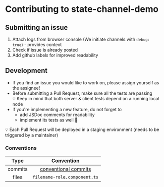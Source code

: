   # Contributing to state-channel-demo
  
 ## Submitting an issue
 1. Attach logs from browser console (We initiate channels with `debug: true`) - provides context
 2. Check if issue is already posted
 3. Add github labels for improved readability 


  ## Development
  - If you find an issue you would like to work on, please assign yourself as the assignee!
  - Before submitting a Pull Request, make sure all the tests are passing  
  💡 Keep in mind that both server & client tests depend on a running local node 
  -  If you're implementing a new feature, do not forget to 
     - add JSDoc comments for readability 
     - implement its tests as well 🚀

💡 Each Pull Request will be deployed in a staging environment (needs to be triggered by a maintainer)

  ### Conventions
 
 | Type | Convention |
 | :------: | :---------: |
 | commits | [conventional commits](https://www.conventionalcommits.org/en/v1.0.0/) |
 | files | `filename-role.component.ts`




 

